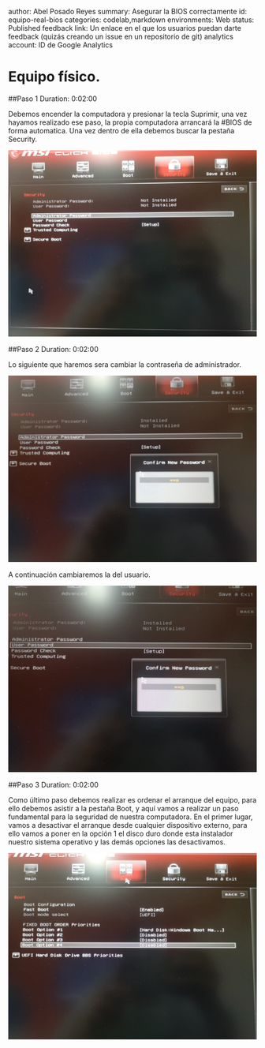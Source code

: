 author: Abel Posado Reyes
summary: Asegurar la BIOS correctamente
id: equipo-real-bios
categories: codelab,markdown
environments: Web
status: Published
feedback link: Un enlace en el que los usuarios puedan darte feedback (quizás creando un issue en un repositorio de git)
analytics account: ID de Google Analytics


# Equipo físico.
##Paso 1
Duration: 0:02:00

Debemos encender la computadora y presionar la tecla Suprimir, una vez hayamos realizado ese paso, la propia computadora arrancará la #BIOS de forma automatica. Una vez dentro de ella debemos buscar la pestaña Security.

![Releases de claat](img/1.1.png)

##Paso 2
Duration: 0:02:00

Lo siguiente que haremos sera cambiar la contraseña de administrador.

![Releases de claat](img/1.2.png)

A continuación cambiaremos la del usuario.

![Releases de claat](img/1.3.png)

##Paso 3
Duration: 0:02:00

Como último paso debemos realizar es ordenar el arranque del equipo, para ello debemos asistir a la pestaña Boot, y aquí vamos a realizar un paso fundamental para la seguridad de nuestra computadora. En el primer lugar, vamos a desactivar el arranque desde cualquier dispositivo externo, para ello vamos a poner en la opción 1 el disco duro donde esta instalador nuestro sistema operativo y las demás opciones las desactivamos.

![Releases de claat](img/1.4.png)
